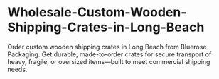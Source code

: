 # Wholesale-Custom-Wooden-Shipping-Crates-in-Long-Beach
Order custom wooden shipping crates in Long Beach from Bluerose Packaging. Get durable, made-to-order crates for secure transport of heavy, fragile, or oversized items—built to meet commercial shipping needs.
